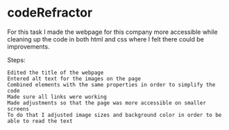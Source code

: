 # codeRefractor

For this task I made the webpage for this company more accessible while cleaning up the code in both html and css where I felt there could be improvements.

Steps:

    Edited the title of the webpage
    Entered alt text for the images on the page
    Combined elements with the same properties in order to simplify the code
    Made sure all links were working
    Made adjustments so that the page was more accessible on smaller screens
    To do that I adjusted image sizes and background color in order to be able to read the text
    